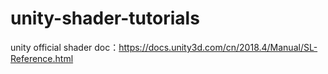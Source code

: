 # unity-shader-tutorials
unity official shader doc：https://docs.unity3d.com/cn/2018.4/Manual/SL-Reference.html
